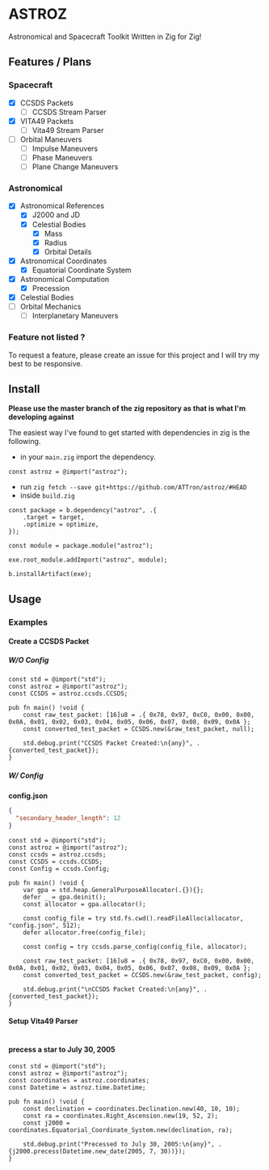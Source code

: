# ASTROZ

Astronomical and Spacecraft Toolkit Written in Zig for Zig!  

## Features / Plans

### Spacecraft

- [x] CCSDS Packets
  - [ ] CCSDS Stream Parser
- [x] VITA49 Packets
  - [ ] Vita49 Stream Parser
- [ ] Orbital Maneuvers
  - [ ] Impulse Maneuvers
  - [ ] Phase Maneuvers
  - [ ] Plane Change Maneuvers

### Astronomical

- [x] Astronomical References
  - [x] J2000 and JD
  - [x] Celestial Bodies
    - [x] Mass
    - [x] Radius
    - [x] Orbital Details
- [x] Astronomical Coordinates
  - [x] Equatorial Coordinate System
- [x] Astronomical Computation
  - [x] Precession
- [x] Celestial Bodies
- [ ] Orbital Mechanics
  - [ ] Interplanetary Maneuvers

### Feature not listed ?

To request a feature, please create an issue for this project and I will try my
best to be responsive.  

## Install

**Please use the master branch of the zig repository as that is what I'm developing against**

The easiest way I've found to get started with dependencies in zig is the following.  

- in your `main.zig` import the dependency.  

```zig
const astroz = @import("astroz");

```

- run `zig fetch --save git+https://github.com/ATTron/astroz/#HEAD`  
- inside `build.zig`  

```zig
const package = b.dependency("astroz", .{
    .target = target,
    .optimize = optimize,
});

const module = package.module("astroz");

exe.root_module.addImport("astroz", module);

b.installArtifact(exe);

```

## Usage

### Examples

#### Create a CCSDS Packet

##### W/O Config

```zig
const std = @import("std");
const astroz = @import("astroz");
const CCSDS = astroz.ccsds.CCSDS;

pub fn main() !void {
    const raw_test_packet: [16]u8 = .{ 0x78, 0x97, 0xC0, 0x00, 0x00, 0x0A, 0x01, 0x02, 0x03, 0x04, 0x05, 0x06, 0x07, 0x08, 0x09, 0x0A };
    const converted_test_packet = CCSDS.new(&raw_test_packet, null);

    std.debug.print("CCSDS Packet Created:\n{any}", .{converted_test_packet});
}
```

##### W/ Config

**config.json**

```json
{
  "secondary_header_length": 12
}
```

```zig
const std = @import("std");
const astroz = @import("astroz");
const ccsds = astroz.ccsds;
const CCSDS = ccsds.CCSDS;
const Config = ccsds.Config;

pub fn main() !void {
    var gpa = std.heap.GeneralPurposeAllocator(.{}){};
    defer _ = gpa.deinit();
    const allocator = gpa.allocator();

    const config_file = try std.fs.cwd().readFileAlloc(allocator, "config.json", 512);
    defer allocator.free(config_file);

    const config = try ccsds.parse_config(config_file, allocator);

    const raw_test_packet: [16]u8 = .{ 0x78, 0x97, 0xC0, 0x00, 0x00, 0x0A, 0x01, 0x02, 0x03, 0x04, 0x05, 0x06, 0x07, 0x08, 0x09, 0x0A };
    const converted_test_packet = CCSDS.new(&raw_test_packet, config);

    std.debug.print("\nCCSDS Packet Created:\n{any}", .{converted_test_packet});
}

```
#### Setup Vita49 Parser

```zig
```

#### precess a star to July 30, 2005

```zig
const std = @import("std");
const astroz = @import("astroz");
const coordinates = astroz.coordinates;
const Datetime = astroz.time.Datetime;

pub fn main() !void {
    const declination = coordinates.Declination.new(40, 10, 10);
    const ra = coordinates.Right_Ascension.new(19, 52, 2);
    const j2000 = coordinates.Equatorial_Coordinate_System.new(declination, ra);

    std.debug.print("Precessed to July 30, 2005:\n{any}", .{j2000.precess(Datetime.new_date(2005, 7, 30))});
}

```

